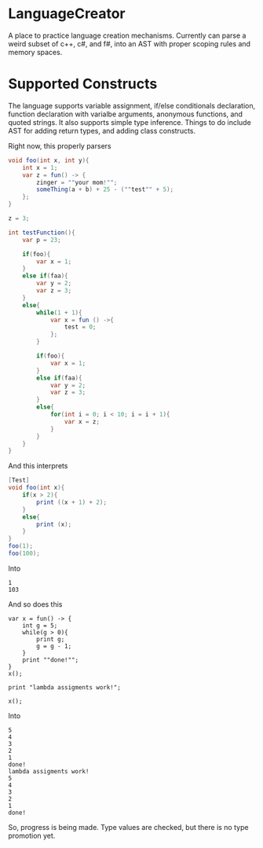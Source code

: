 LanguageCreator
===============

A place to practice language creation mechanisms. Currently can parse a weird subset of c++, c#, and f#, into an AST with proper scoping rules and memory spaces.

Supported Constructs
===

The language supports variable assignment, if/else conditionals declaration, function declaration with varialbe arguments, anonymous functions, and quoted strings.  It also supports simple type inference. Things to do include AST for adding return types, and adding class constructs.

Right now, this properly parsers

```csharp
void foo(int x, int y){ 
    int x = 1; 
    var z = fun() -> { 
        zinger = ""your mom!"";
        someThing(a + b) + 25 - (""test"" + 5);
    };
}

z = 3;

int testFunction(){
    var p = 23;

    if(foo){
        var x = 1;
    }
    else if(faa){
        var y = 2;
        var z = 3;
    }
    else{
        while(1 + 1){
            var x = fun () ->{
                test = 0;
            };
        }

        if(foo){
            var x = 1;
        }
        else if(faa){
            var y = 2;
            var z = 3;
        }
        else{
            for(int i = 0; i < 10; i = i + 1){
                var x = z;
            }
        }
    }
}
```      

And this interprets

```csharp
[Test]
void foo(int x){
    if(x > 2){
        print ((x + 1) + 2);
    }
    else{
        print (x);
    }
}
foo(1);
foo(100);
```

Into 

```
1
103
```

And so does this
                
```
var x = fun() -> {
    int g = 5;
    while(g > 0){
        print g;
        g = g - 1;
    }
    print ""done!"";
}
x();

print "lambda assigments work!";

x();
```

Into 

```
5
4
3
2
1
done!
lambda assigments work!
5
4
3
2
1
done!
```

So, progress is being made.  Type values are checked, but there is no type promotion yet.  